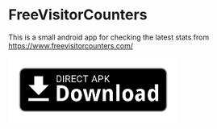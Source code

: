 # FreeVisitorCounters
This is a small android app for checking the latest stats from https://www.freevisitorcounters.com/

[<img src="https://github.com/k0shk0sh/FastHub/raw/development/.github/assets/direct-apk-download.png"
      alt="Direct apk download"
      height="130">](https://gitlab.com/asdoi/freevisitorcounters/-/raw/master/app/release/app-release.apk)

